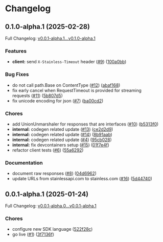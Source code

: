 # Changelog

## 0.1.0-alpha.1 (2025-02-28)

Full Changelog: [v0.0.1-alpha.1...v0.1.0-alpha.1](https://github.com/taamsoftadmin/taam-cloud-go-sdk/compare/v0.0.1-alpha.1...v0.1.0-alpha.1)

### Features

* **client:** send `X-Stainless-Timeout` header ([#9](https://github.com/taamsoftadmin/taam-cloud-go-sdk/issues/9)) ([100a0bb](https://github.com/taamsoftadmin/taam-cloud-go-sdk/commit/100a0bb71b7a7b7cafe7d47a3e93f3da6ed52bd3))


### Bug Fixes

* do not call path.Base on ContentType ([#12](https://github.com/taamsoftadmin/taam-cloud-go-sdk/issues/12)) ([abaf168](https://github.com/taamsoftadmin/taam-cloud-go-sdk/commit/abaf1685383a9670bae0ed49596abb9f2680aee0))
* fix early cancel when RequestTimeout is provided for streaming requests ([#11](https://github.com/taamsoftadmin/taam-cloud-go-sdk/issues/11)) ([5b807d5](https://github.com/taamsoftadmin/taam-cloud-go-sdk/commit/5b807d561e73b58555997f164ead383cded4294f))
* fix unicode encoding for json ([#7](https://github.com/taamsoftadmin/taam-cloud-go-sdk/issues/7)) ([ba00cd2](https://github.com/taamsoftadmin/taam-cloud-go-sdk/commit/ba00cd219de215cb3d24fa17705bd43141fb6737))


### Chores

* add UnionUnmarshaler for responses that are interfaces ([#10](https://github.com/taamsoftadmin/taam-cloud-go-sdk/issues/10)) ([b5313f0](https://github.com/taamsoftadmin/taam-cloud-go-sdk/commit/b5313f06b8b2357a2fc2e72dd25146263d76fd48))
* **internal:** codegen related update ([#13](https://github.com/taamsoftadmin/taam-cloud-go-sdk/issues/13)) ([ce2d2d9](https://github.com/taamsoftadmin/taam-cloud-go-sdk/commit/ce2d2d9a4b496300b999beaa68a7d8b8d4edf03d))
* **internal:** codegen related update ([#14](https://github.com/taamsoftadmin/taam-cloud-go-sdk/issues/14)) ([8b91aab](https://github.com/taamsoftadmin/taam-cloud-go-sdk/commit/8b91aab1bd906bb5d568cdb72209a459bc1e4084))
* **internal:** codegen related update ([#4](https://github.com/taamsoftadmin/taam-cloud-go-sdk/issues/4)) ([95cb028](https://github.com/taamsoftadmin/taam-cloud-go-sdk/commit/95cb02819b82a417db2a2bfc2458bd58e6b76756))
* **internal:** fix devcontainers setup ([#15](https://github.com/taamsoftadmin/taam-cloud-go-sdk/issues/15)) ([01f7e4f](https://github.com/taamsoftadmin/taam-cloud-go-sdk/commit/01f7e4f1d47e5ce994411278035ebeea6c0a1602))
* refactor client tests ([#6](https://github.com/taamsoftadmin/taam-cloud-go-sdk/issues/6)) ([55a6292](https://github.com/taamsoftadmin/taam-cloud-go-sdk/commit/55a629240eb33ba4129b1ea8484afac7eb25b251))


### Documentation

* document raw responses ([#8](https://github.com/taamsoftadmin/taam-cloud-go-sdk/issues/8)) ([04d6962](https://github.com/taamsoftadmin/taam-cloud-go-sdk/commit/04d69625c7d32d30c7ef2d0b97521651b3d27d10))
* update URLs from stainlessapi.com to stainless.com ([#16](https://github.com/taamsoftadmin/taam-cloud-go-sdk/issues/16)) ([5d44740](https://github.com/taamsoftadmin/taam-cloud-go-sdk/commit/5d447406303d918db762a1f36f45e926d17743e7))

## 0.0.1-alpha.1 (2025-01-24)

Full Changelog: [v0.0.1-alpha.0...v0.0.1-alpha.1](https://github.com/taamsoftadmin/taam-cloud-go-sdk/compare/v0.0.1-alpha.0...v0.0.1-alpha.1)

### Chores

* configure new SDK language ([522f28c](https://github.com/taamsoftadmin/taam-cloud-go-sdk/commit/522f28cf462b705a5594c39f1df9ec9c63d847f2))
* go live ([#1](https://github.com/taamsoftadmin/taam-cloud-go-sdk/issues/1)) ([3f7136f](https://github.com/taamsoftadmin/taam-cloud-go-sdk/commit/3f7136fe6dc0446a3393bdb88650b407539b21ad))
